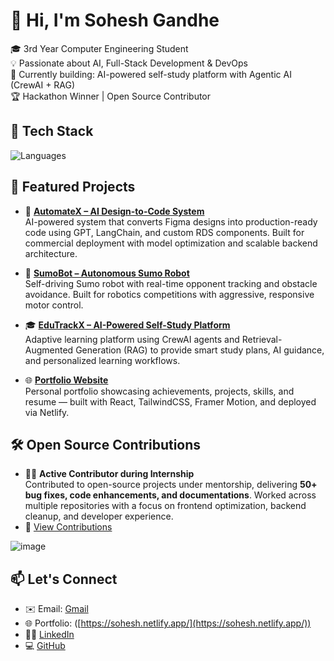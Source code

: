 # 👋 Hi, I'm Sohesh Gandhe

🎓 3rd Year Computer Engineering Student  
💡 Passionate about AI, Full-Stack Development & DevOps  
🚀 Currently building: AI-powered self-study platform with Agentic AI (CrewAI + RAG)  
🏆 Hackathon Winner | Open Source Contributor

## 🔧 Tech Stack
![Languages](https://skillicons.dev/icons?i=python,cpp,js,react,nodejs,django,figma,docker,git,linux)

## 📌 Featured Projects

- 🔁 [**AutomateX – AI Design-to-Code System**](https://github.com/SoheshG/AutomateX)  
  AI-powered system that converts Figma designs into production-ready code using GPT, LangChain, and custom RDS components. Built for commercial deployment with model optimization and scalable backend architecture.

- 🤖 [**SumoBot – Autonomous Sumo Robot**](https://github.com/SoheshG/SumoBot)  
  Self-driving Sumo robot with real-time opponent tracking and obstacle avoidance. Built for robotics competitions with aggressive, responsive motor control.

- 🎓 [**EduTrackX – AI-Powered Self-Study Platform**](https://github.com/SoheshG/EdutrackX)  
  Adaptive learning platform using CrewAI agents and Retrieval-Augmented Generation (RAG) to provide smart study plans, AI guidance, and personalized learning workflows.

- 🌐 [**Portfolio Website**](https://sohesh.netlify.app/)  
  Personal portfolio showcasing achievements, projects, skills, and resume — built with React, TailwindCSS, Framer Motion, and deployed via Netlify.

## 🛠️ Open Source Contributions

- 🧑‍💻 **Active Contributor during Internship**  
  Contributed to open-source projects under mentorship, delivering **50+ bug fixes, code enhancements, and documentations**. Worked across multiple repositories with a focus on frontend optimization, backend cleanup, and developer experience.
- 🔗 [View Contributions](https://github.com/SoheshMG?tab=overview&from=2025-06-01&to=2025-06-11)

![image](https://github.com/user-attachments/assets/07d4df9d-1978-4b6b-9b9f-974c49a2e6f1)


## 📫 Let's Connect
- ✉️ Email: [Gmail](mailto:sohesh2004gandhe@gmail.com)
- 🌐 Portfolio: ([https://sohesh.netlify.app/](https://sohesh.netlify.app/))
- 🧑‍💼 [LinkedIn](www.linkedin.com/in/sohesh-gandhe)
- 💻 [GitHub](https://github.com/SoheshG)

<!-- GitHub Stats (optional) -->
<!--
![SoheshG's GitHub Stats](https://github-readme-stats.vercel.app/api?username=SoheshG&show_icons=true&theme=default)
-->

<!--
**SoheshG/SoheshG** is a ✨ _special_ ✨ repository because its `README.md` (this file) appears on your GitHub profile.

Here are some ideas to get you started:

- 🔭 I’m currently working on ...
- 🌱 I’m currently learning ...
- 👯 I’m looking to collaborate on ...
- 🤔 I’m looking for help with ...
- 💬 Ask me about ...
- 📫 How to reach me: ...
- 😄 Pronouns: ...
- ⚡ Fun fact: ...
-->
